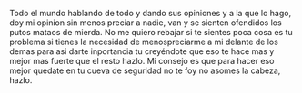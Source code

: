 Todo el mundo hablando de todo y dando sus opiniones y a la que lo hago, doy mi opinion sin menos preciar a nadie, van y se sienten ofendidos los putos mataos de mierda. No me quiero rebajar si te sientes poca cosa es tu problema si tienes la necesidad de menospreciarme a mi delante de los demas para asi darte inportancia tu creyéndote que eso te hace mas y mejor mas fuerte que el resto hazlo. Mi consejo es que para  hacer eso mejor quedate en tu cueva de seguridad no te foy no asomes la cabeza, hazlo. 
